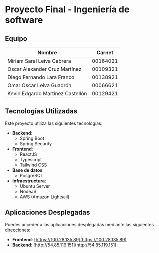 # Proyecto Final - Ingeniería de software

## Equipo

| Nombre                             | Carnet    |
|------------------------------------|-----------|
| Miriam Saraí Leiva Cabrera         | 00164021  |
| Oscar Alexander Cruz Martínez      | 00109321  |
| Diego Fernando Lara Franco         | 00138921  |
| Omar Oscar Leiva Guadrón           | 00066621  |
| Kevin Edgardo Martínez Castellón   | 00129421  |

## Tecnologías Utilizadas

Este proyecto utiliza las siguientes tecnologías:

- **Backend**:
  - Spring Boot
  - Spring Security
- **Frontend**:
  - ReactJS
  - Typescript
  - Tailwind CSS
- **Base de datos**:
  - PosgreSQL
- **Infraestructura**:
  - Ubuntu Server
  - NodeJS
  - AWS (Amazon Lightsail)

## Aplicaciones Desplegadas

Puedes acceder a las aplicaciones desplegadas mediante las siguientes direcciones:

- **Frontend**: [https://100.28.135.89](https://100.28.135.89)
- **Backend**: [http://54.85.119.151](http://54.85.119.151)
